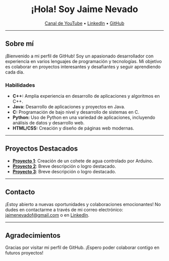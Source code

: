 <h1 align="center">¡Hola! Soy Jaime Nevado</h1>
<p align="center">
  <a href="https://www.youtube.com/@jaimx_/videos">Canal de YouTube</a> •
  <a href="https://www.linkedin.com/in/jaime-nevado-farf%C3%A1n-a70363231/">LinkedIn</a> •
  <a href="https://github.com/TuUsuarioGitHub">GitHub</a>
</p>

---

## Sobre mí

¡Bienvenido a mi perfil de GitHub! Soy un apasionado desarrollador con experiencia en varios lenguajes de programación y tecnologías. Mi objetivo es colaborar en proyectos interesantes y desafiantes y seguir aprendiendo cada día.

### Habilidades

- **C++:** Amplia experiencia en desarrollo de aplicaciones y algoritmos en C++.
- **Java:** Desarrollo de aplicaciones y proyectos en Java.
- **C:** Programación de bajo nivel y desarrollo de sistemas en C.
- **Python:** Uso de Python en una variedad de aplicaciones, incluyendo análisis de datos y desarrollo web.
- **HTML/CSS:** Creación y diseño de páginas web modernas.

---

## Proyectos Destacados

- **[Proyecto 1](https://www.youtube.com/watch?v=xe2NtTf4JNg&list=PLHycP13aGn1gSE26is5lDgAMy_AkN3FpU&ab_channel=jaimx)**: Creación de un cohete de agua controlado por Arduino.
- **[Proyecto 2](enlace_al_proyecto_2)**: Breve descripción o logro destacado.
- **[Proyecto 3](enlace_al_proyecto_3)**: Breve descripción o logro destacado.

---

## Contacto

¡Estoy abierto a nuevas oportunidades y colaboraciones emocionantes! No dudes en contactarme a través de mi correo electrónico: [jaimenevadof@gmail.com](mailto:jaimenevadof@gmail.com) o en [LinkedIn](https://www.linkedin.com/in/jaime-nevado-farf%C3%A1n-a70363231/).

---

## Agradecimientos

Gracias por visitar mi perfil de GitHub. ¡Espero poder colaborar contigo en futuros proyectos!
